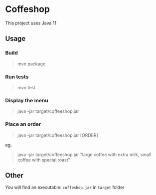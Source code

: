 # Coffeshop

This project uses Java 11

## Usage

### Build
> mvn package

### Run tests

> mvn test

### Display the menu

> java -jar target/coffeeshop.jar

### Place an order
> java -jar target/coffeeshop.jar [ORDER]

eg.
> java -jar target/coffeeshop.jar "large coffee with extra milk, small coffee with special roast"

## Other

You will find an executable: `coffeshop.jar` in `target` folder
